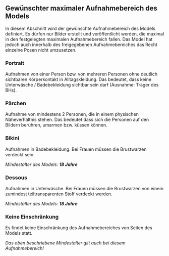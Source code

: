 ## Gewünschter maximaler Aufnahmebereich des Models

In diesem Abschnitt wird der gewünschte Aufnahmebereich des Models definiert. Es dürfen nur Bilder erstellt und veröffentlicht werden, die maximal in den festgelegten maximalen Aufnahmebereich fallen. Das Model hat jedoch auch innerhalb des freigegebenen Aufnahmebereiches das Recht einzelne Posen nicht umzusetzen.

### Portrait

Aufnahmen von einer Person bzw. von mehreren Personen ohne deutlich sichtbaren Körperkontakt in Alltagskleidung. Das bedeutet, dass keine Unterwäsche / Badebekleidung sichtbar sein darf (Ausnahme: Träger des BHs).

### Pärchen

Aufnahme von mindestens 2 Personen, die in einem physischen Näheverhältnis stehen. Das bedeutet dass sich die Personen auf den Bildern berühren, umarmen bzw. küssen können.

### Bikini

Aufnahmen in Badebekleidung. Bei Frauen müssen die Brustwarzen verdeckt sein.

*Mindestalter des Models: **18 Jahre***

### Dessous

Aufnahmen in Unterwäsche. Bei Frauen müssen die Brustwarzen von einem zumindest teiltransparenten Stoff verdeckt werden.

*Mindestalter des Models: **18 Jahre***

### Keine Einschränkung

Es findet keine Einschränkung des Aufnahmebereiches von Seiten des Models statt.

*Das oben beschriebene Mindestalter gilt auch bei diesem Aufnahmebereich!*
